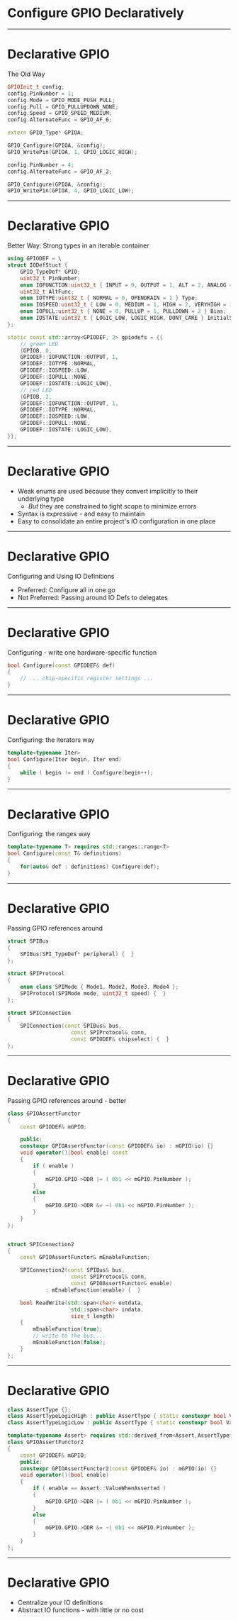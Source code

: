 # Configure GPIO Declaratively
---
# Declarative GPIO
The Old Way
```c++ [1|2-6|10-11|13-17]
GPIOInit_t config;
config.PinNumber = 1;
config.Mode = GPIO_MODE_PUSH_PULL;
config.Pull = GPIO_PULLUPDOWN_NONE;
config.Speed = GPIO_SPEED_MEDIUM;
config.AlternateFunc = GPIO_AF_6;

extern GPIO_Type* GPIOA;

GPIO_Configure(GPIOA, &config);
GPIO_WritePin(GPIOA, 1, GPIO_LOGIC_HIGH);

config.PinNumber = 4;
config.AlternateFunc = GPIO_AF_2;

GPIO_Configure(GPIOA, &config);
GPIO_WritePin(GPIOA, 4, GPIO_LOGIC_LOW);

```
---
# Declarative GPIO
Better Way: Strong types in an iterable container
```c++ [1-12|13|15-20|13-30]
using GPIODEF = \
struct IODefStuct {
    GPIO_TypeDef* GPIO;
    uint32_t PinNumber;
    enum IOFUNCTION:uint32_t { INPUT = 0, OUTPUT = 1, ALT = 2, ANALOG = 3 } Function;
    uint32_t AltFunc;
    enum IOTYPE:uint32_t { NORMAL = 0, OPENDRAIN = 1 } Type;
    enum IOSPEED:uint32_t { LOW = 0, MEDIUM = 1, HIGH = 2, VERYHIGH = 3 } Speed;
    enum IOPULL:uint32_t { NONE = 0, PULLUP = 1, PULLDOWN = 2 } Bias;
    enum IOSTATE:uint32_t { LOGIC_LOW, LOGIC_HIGH, DONT_CARE } InitialState;
};

static const std::array<GPIODEF, 2> gpiodefs = {{
    // green LED
    {GPIOB, 0, 
    GPIODEF::IOFUNCTION::OUTPUT, 1, 
    GPIODEF::IOTYPE::NORMAL, 
    GPIODEF::IOSPEED::LOW, 
    GPIODEF::IOPULL::NONE, 
    GPIODEF::IOSTATE::LOGIC_LOW},
    // red LED
    {GPIOB, 2, 
    GPIODEF::IOFUNCTION::OUTPUT, 1, 
    GPIODEF::IOTYPE::NORMAL, 
    GPIODEF::IOSPEED::LOW, 
    GPIODEF::IOPULL::NONE, 
    GPIODEF::IOSTATE::LOGIC_LOW},
}};
```
---
# Declarative GPIO
* Weak enums are used because they convert implicitly to their underlying type
    * *But* they are constrained to tight scope to minimize errors
* Syntax is expressive - and easy to maintain
* Easy to consolidate an entire project's IO configuration in one place
---
# Declarative GPIO
Configuring and Using IO Definitions
* Preferred: Configure all in one go
* Not Preferred: Passing around IO Defs to delegates
---
# Declarative GPIO
Configuring - write one hardware-specific function
```c++
bool Configure(const GPIODEF& def)
{
    // ... chip-specific register settings ...
}
```
---
# Declarative GPIO
Configuring: the iterators way
```c++
template<typename Iter>
bool Configure(Iter begin, Iter end)
{
    while ( begin != end ) Configure(begin++);
}
```
---
# Declarative GPIO
Configuring: the ranges way
```c++
template<typename T> requires std::ranges::range<T>
bool Configure(const T& definitions)
{
    for(auto& def : definitions) Configure(def);
}
```
---
# Declarative GPIO
Passing GPIO references around 
```c++ 
struct SPIBus
{
    SPIBus(SPI_TypeDef* peripheral) {  }
};

struct SPIProtocol
{
    enum class SPIMode { Mode1, Mode2, Mode3, Mode4 };
    SPIProtocol(SPIMode mode, uint32_t speed) {  }
};

struct SPIConnection
{
    SPIConnection(const SPIBus& bus, 
                    const SPIProtocol& conn, 
                    const GPIODEF& chipselect) {  }
};
```
---
# Declarative GPIO
Passing GPIO references around - better
```c++ [1-18|6|7-17|21-37|25-28|30-37]
class GPIOAssertFunctor
{
    const GPIODEF& mGPIO;

    public:
    constexpr GPIOAssertFunctor(const GPIODEF& io) : mGPIO(io) {}
    void operator()(bool enable) const
    {
        if ( enable )
        {
            mGPIO.GPIO->ODR |= ( 0b1 << mGPIO.PinNumber );
        }
        else
        {
            mGPIO.GPIO->ODR &= ~( 0b1 << mGPIO.PinNumber );
        }
    }
};


struct SPIConnection2
{
    const GPIOAssertFunctor& mEnableFunction;

    SPIConnection2(const SPIBus& bus, 
                    const SPIProtocol& conn, 
                    const GPIOAssertFunctor& enable) 
            : mEnableFunction(enable) {  }

    bool ReadWrite(std::span<char> outdata, 
                    std::span<char> indata, 
                    size_t length)
    {
        mEnableFunction(true);
        // write to the bus....
        mEnableFunction(false);
    }
};
```
---
# Declarative GPIO
```c++ [1-3|5-6|6-22]
class AssertType {};
class AssertTypeLogicHigh : public AssertType { static constexpr bool ValueWhenAsserted = true; };
class AssertTypeLogicLow : public AssertType { static constexpr bool ValueWhenAsserted = false; };

template<typename Assert> requires std::derived_from<Assert,AssertType>
class GPIOAssertFunctor2
{
    const GPIODEF& mGPIO;
    public:
    constexpr GPIOAssertFunctor2(const GPIODEF& io) : mGPIO(io) {}
    void operator()(bool enable)
    {
        if ( enable == Assert::ValueWhenAsserted )
        {
            mGPIO.GPIO->ODR |= ( 0b1 << mGPIO.PinNumber );
        }
        else
        {
            mGPIO.GPIO->ODR &= ~( 0b1 << mGPIO.PinNumber );
        }
    }
};
```
---
# Declarative GPIO
* Centralize your IO definitions
* Abstract IO functions - with little or no cost


